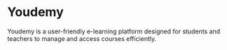# Youdemy
Youdemy is a user-friendly e-learning platform designed for students and teachers to manage and access courses efficiently.
